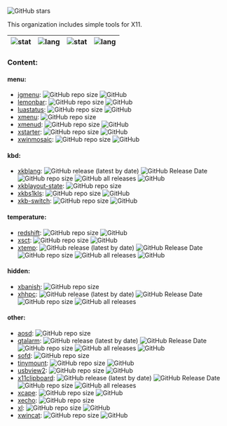 ![GitHub stars](https://img.shields.io/github/stars/X11-good-tools?style=social)

This organization includes simple tools for X11.

| ![stat](https://github-readme-stats.vercel.app/api?username=zvezdochiot&title_color=58A6FF&text_color=C9D1D9&bg_color=0D1117&hide_border=true&show_icons=true&icon_color=BDC5CD) | ![lang](https://github-readme-stats.vercel.app/api/top-langs/?username=zvezdochiot&title_color=58A6FF&text_color=C9D1D9&bg_color=0D1117&hide_border=true&langs_count=3) | ![stat](https://github-readme-stats.vercel.app/api?username=soulthreads&title_color=58A6FF&text_color=C9D1D9&bg_color=0D1117&hide_border=true&show_icons=true&icon_color=BDC5CD) | ![lang](https://github-readme-stats.vercel.app/api/top-langs/?username=soulthreads&title_color=58A6FF&text_color=C9D1D9&bg_color=0D1117&hide_border=true&langs_count=3) |
| --- | --- | --- | --- |

### Content:

#### menu:

* [jgmenu](https://github.com/X11-good-tools/jgmenu):
![GitHub repo size](https://img.shields.io/github/repo-size/X11-good-tools/jgmenu)
![GitHub](https://img.shields.io/github/license/X11-good-tools/jgmenu)
* [lemonbar](https://github.com/X11-good-tools/lemonbar):
![GitHub repo size](https://img.shields.io/github/repo-size/X11-good-tools/lemonbar)
![GitHub](https://img.shields.io/github/license/X11-good-tools/lemonbar)
* [luastatus](https://github.com/X11-good-tools/luastatus):
![GitHub repo size](https://img.shields.io/github/repo-size/X11-good-tools/luastatus)
![GitHub](https://img.shields.io/github/license/X11-good-tools/luastatus)
* [xmenu](https://github.com/X11-good-tools/xmenu):
![GitHub repo size](https://img.shields.io/github/repo-size/X11-good-tools/xmenu)
* [xmenud](https://github.com/X11-good-tools/xmenud):
![GitHub repo size](https://img.shields.io/github/repo-size/X11-good-tools/xmenud)
![GitHub](https://img.shields.io/github/license/X11-good-tools/xmenud)
* [xstarter](https://github.com/X11-good-tools/xstarter):
![GitHub repo size](https://img.shields.io/github/repo-size/X11-good-tools/xstarter)
![GitHub](https://img.shields.io/github/license/X11-good-tools/xstarter)
* [xwinmosaic](https://github.com/X11-good-tools/xwinmosaic):
![GitHub repo size](https://img.shields.io/github/repo-size/X11-good-tools/xwinmosaic)
![GitHub](https://img.shields.io/github/license/X11-good-tools/xwinmosaic)

#### kbd:

* [xkblang](https://github.com/X11-good-tools/xkblang):
![GitHub release (latest by date)](https://img.shields.io/github/v/release/X11-good-tools/xkblang)
![GitHub Release Date](https://img.shields.io/github/release-date/X11-good-tools/xkblang)
![GitHub repo size](https://img.shields.io/github/repo-size/X11-good-tools/xkblang)
![GitHub all releases](https://img.shields.io/github/downloads/X11-good-tools/xkblang/total)
![GitHub](https://img.shields.io/github/license/X11-good-tools/xkblang)
* [xkblayout-state](https://github.com/X11-good-tools/xkblayout-state):
![GitHub repo size](https://img.shields.io/github/repo-size/X11-good-tools/xkblayout-state)
* [xkbs1kls](https://github.com/X11-good-tools/xkbs1kls):
![GitHub repo size](https://img.shields.io/github/repo-size/X11-good-tools/xkbs1kls)
![GitHub](https://img.shields.io/github/license/X11-good-tools/xkbs1kls)
* [xkb-switch](https://github.com/X11-good-tools/xkb-switch):
![GitHub repo size](https://img.shields.io/github/repo-size/X11-good-tools/xkb-switch)
![GitHub](https://img.shields.io/github/license/X11-good-tools/xkb-switch)

#### temperature:

* [redshift](https://github.com/X11-good-tools/redshift):
![GitHub repo size](https://img.shields.io/github/repo-size/X11-good-tools/redshift)
![GitHub](https://img.shields.io/github/license/X11-good-tools/redshift)
* [xsct](https://github.com/X11-good-tools/xsct):
![GitHub repo size](https://img.shields.io/github/repo-size/X11-good-tools/xsct)
![GitHub](https://img.shields.io/github/license/X11-good-tools/xsct)
* [xtemp](https://github.com/X11-good-tools/xtemp):
![GitHub release (latest by date)](https://img.shields.io/github/v/release/X11-good-tools/xtemp)
![GitHub Release Date](https://img.shields.io/github/release-date/X11-good-tools/xtemp)
![GitHub repo size](https://img.shields.io/github/repo-size/X11-good-tools/xtemp)
![GitHub all releases](https://img.shields.io/github/downloads/X11-good-tools/xtemp/total)
![GitHub](https://img.shields.io/github/license/X11-good-tools/xtemp)

#### hidden:

* [xbanish](https://github.com/X11-good-tools/xbanish):
![GitHub repo size](https://img.shields.io/github/repo-size/X11-good-tools/xbanish)
* [xhhpc](https://github.com/X11-good-tools/xhhpc):
![GitHub release (latest by date)](https://img.shields.io/github/v/release/X11-good-tools/xhhpc)
![GitHub Release Date](https://img.shields.io/github/release-date/X11-good-tools/xhhpc)
![GitHub repo size](https://img.shields.io/github/repo-size/X11-good-tools/xhhpc)
![GitHub all releases](https://img.shields.io/github/downloads/X11-good-tools/xhhpc/total)

#### other:

* [aosd](https://github.com/X11-good-tools/aosd):
![GitHub repo size](https://img.shields.io/github/repo-size/X11-good-tools/aosd)
* [qtalarm](https://github.com/X11-good-tools/qtalarm):
![GitHub release (latest by date)](https://img.shields.io/github/v/release/X11-good-tools/qtalarm)
![GitHub Release Date](https://img.shields.io/github/release-date/X11-good-tools/qtalarm)
![GitHub repo size](https://img.shields.io/github/repo-size/X11-good-tools/qtalarm)
![GitHub all releases](https://img.shields.io/github/downloads/X11-good-tools/qtalarm/total)
![GitHub](https://img.shields.io/github/license/X11-good-tools/qtalarm)
* [sofd](https://github.com/X11-good-tools/sofd):
![GitHub repo size](https://img.shields.io/github/repo-size/X11-good-tools/sofd)
* [tinymount](https://github.com/X11-good-tools/tinymount):
![GitHub repo size](https://img.shields.io/github/repo-size/X11-good-tools/tinymount)
![GitHub](https://img.shields.io/github/license/X11-good-tools/tinymount)
* [usbview2](https://github.com/X11-good-tools/usbview2):
![GitHub repo size](https://img.shields.io/github/repo-size/X11-good-tools/usbview2)
![GitHub](https://img.shields.io/github/license/X11-good-tools/usbview2)
* [x11clipboard](https://github.com/X11-good-tools/x11clipboard):
![GitHub release (latest by date)](https://img.shields.io/github/v/release/X11-good-tools/x11clipboard)
![GitHub Release Date](https://img.shields.io/github/release-date/X11-good-tools/x11clipboard)
![GitHub repo size](https://img.shields.io/github/repo-size/X11-good-tools/x11clipboard)
![GitHub all releases](https://img.shields.io/github/downloads/X11-good-tools/x11clipboard/total)
* [xcape](https://github.com/X11-good-tools/xcape):
![GitHub repo size](https://img.shields.io/github/repo-size/X11-good-tools/xcape)
![GitHub](https://img.shields.io/github/license/X11-good-tools/xcape)
* [xecho](https://github.com/X11-good-tools/xecho):
![GitHub repo size](https://img.shields.io/github/repo-size/X11-good-tools/xecho)
* [xl](https://github.com/X11-good-tools/xl):
![GitHub repo size](https://img.shields.io/github/repo-size/X11-good-tools/xl)
![GitHub](https://img.shields.io/github/license/X11-good-tools/xl)
* [xwincat](https://github.com/X11-good-tools/xwincat):
![GitHub repo size](https://img.shields.io/github/repo-size/X11-good-tools/xwincat)
![GitHub](https://img.shields.io/github/license/X11-good-tools/xwincat)
